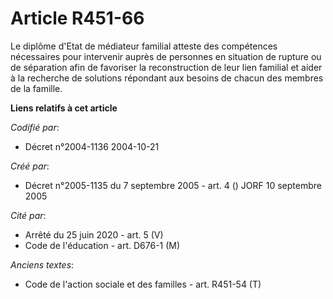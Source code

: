# Article R451-66

Le diplôme d'Etat de médiateur familial atteste des compétences nécessaires pour intervenir auprès de personnes en situation
de rupture ou de séparation afin de favoriser la reconstruction de leur lien familial et aider à la recherche de solutions
répondant aux besoins de chacun des membres de la famille.

**Liens relatifs à cet article**

_Codifié par_:

  - Décret n°2004-1136 2004-10-21

_Créé par_:

  - Décret n°2005-1135 du 7 septembre 2005 - art. 4 () JORF 10 septembre 2005

_Cité par_:

  - Arrêté du 25 juin 2020 - art. 5 (V)
  - Code de l'éducation - art. D676-1 (M)

_Anciens textes_:

  - Code de l'action sociale et des familles - art. R451-54 (T)
